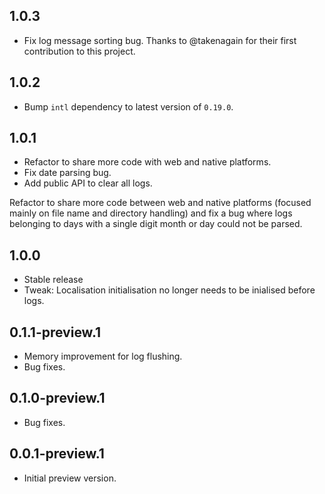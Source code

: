 ## 1.0.3

- Fix log message sorting bug. Thanks to @takenagain for their first contribution to this project.

## 1.0.2

- Bump `intl` dependency to latest version of `0.19.0`.

## 1.0.1

- Refactor to share more code with web and native platforms.
- Fix date parsing bug.
- Add public API to clear all logs.

Refactor to share more code between web and native platforms (focused mainly on file name and directory handling) and fix a bug where logs belonging to days with a single digit month or day could not be parsed.

## 1.0.0

- Stable release
- Tweak: Localisation initialisation no longer needs to be inialised before logs.


## 0.1.1-preview.1

- Memory improvement for log flushing.
- Bug fixes.


## 0.1.0-preview.1

- Bug fixes.


## 0.0.1-preview.1

- Initial preview version.


